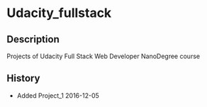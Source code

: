 # Udacity_fullstack

## Description
Projects of Udacity Full Stack Web Developer NanoDegree course

## History
+ Added Project_1  2016-12-05
